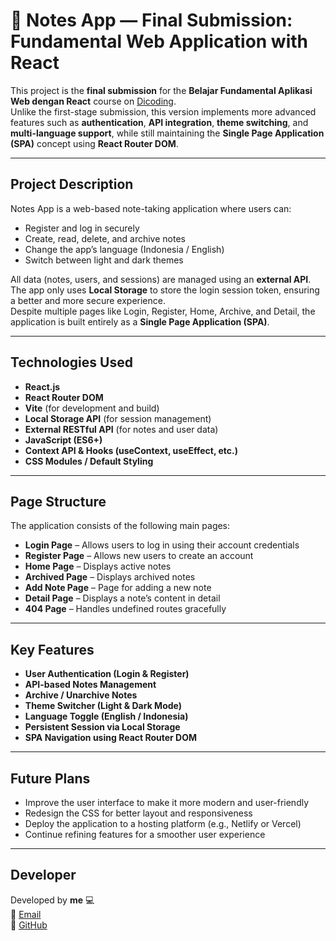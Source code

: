 # 📘 Notes App — Final Submission: Fundamental Web Application with React

This project is the **final submission** for the **Belajar Fundamental Aplikasi Web dengan React** course on [Dicoding](https://www.dicoding.com/).  
Unlike the first-stage submission, this version implements more advanced features such as **authentication**, **API integration**, **theme switching**, and **multi-language support**, while still maintaining the **Single Page Application (SPA)** concept using **React Router DOM**.

---

## Project Description
Notes App is a web-based note-taking application where users can:
- Register and log in securely  
- Create, read, delete, and archive notes  
- Change the app’s language (Indonesia / English)  
- Switch between light and dark themes  

All data (notes, users, and sessions) are managed using an **external API**.  
The app only uses **Local Storage** to store the login session token, ensuring a better and more secure experience.  
Despite multiple pages like Login, Register, Home, Archive, and Detail, the application is built entirely as a **Single Page Application (SPA)**.

---

## Technologies Used
- **React.js**  
- **React Router DOM**  
- **Vite** (for development and build)  
- **Local Storage API** (for session management)  
- **External RESTful API** (for notes and user data)  
- **JavaScript (ES6+)**  
- **Context API & Hooks (useContext, useEffect, etc.)**  
- **CSS Modules / Default Styling**

---

## Page Structure
The application consists of the following main pages:
- **Login Page** – Allows users to log in using their account credentials  
- **Register Page** – Allows new users to create an account  
- **Home Page** – Displays active notes  
- **Archived Page** – Displays archived notes  
- **Add Note Page** – Page for adding a new note  
- **Detail Page** – Displays a note’s content in detail  
- **404 Page** – Handles undefined routes gracefully  

---

## Key Features
- **User Authentication (Login & Register)**  
- **API-based Notes Management**  
- **Archive / Unarchive Notes**  
- **Theme Switcher (Light & Dark Mode)**  
- **Language Toggle (English / Indonesia)**  
- **Persistent Session via Local Storage**  
- **SPA Navigation using React Router DOM**

---

## Future Plans
- Improve the user interface to make it more modern and user-friendly
- Redesign the CSS for better layout and responsiveness
- Deploy the application to a hosting platform (e.g., Netlify or Vercel)
- Continue refining features for a smoother user experience

---

## Developer
Developed by **me** 💻  
📧 [Email](mailto:luthfia.khairunnisa.s@gmail.com)  
🔗 [GitHub](https://github.com/luthfiagithub)
